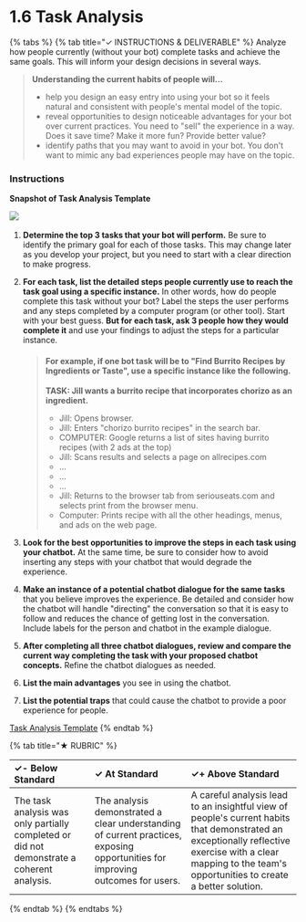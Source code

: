 # 1.6 Task Analysis

{% tabs %}
{% tab title="✓  INSTRUCTIONS & DELIVERABLE" %}
Analyze how people currently \(without your bot\) complete tasks and achieve the same goals. This will inform your design decisions in several ways.

> **Understanding the current habits of people will...**
>
> * help you design an easy entry into using your bot so it feels natural and consistent with people's mental model of the topic.
> * reveal opportunities to design noticeable advantages for your bot over current practices. You need to "sell" the experience in a way. Does it save time? Make it more fun? Provide better value?
> * identify paths that you may want to avoid in your bot. You don't want to mimic any bad experiences people may have on the topic.

### Instructions <a id="instructions"></a>

**Snapshot of Task Analysis Template**

​[​![](https://firebasestorage.googleapis.com/v0/b/gitbook-28427.appspot.com/o/assets%2F-LDgX-RTtKURHgYPPyIe%2F-LDgX4Sms1-F0d6yrzJZ%2F-LDgX5NTILowV4TYAWWK%2FtaskAnalysis.png?generation=1527608011559181&alt=media)​](https://docs.google.com/document/d/1FIdVp7UxEGEd2Gcs5KjhGjz0N-5To9Z_uucIxGXua1U/edit?usp=sharing)​

1. **Determine the top 3 tasks that your bot will perform.** Be sure to identify the primary goal for each of those tasks. This may change later as you develop your project, but you need to start with a clear direction to make progress.
2. **For each task, list the detailed steps people currently use to reach the task goal using a specific instance.** In other words, how do people complete this task without your bot? Label the steps the user performs and any steps completed by a computer program \(or other tool\). Start with your best guess. **But for each task, ask 3 people how they would complete it** and use your findings to adjust the steps for a particular instance.

   > #### For example, if one bot task will be to "Find Burrito Recipes by Ingredients or Taste", use a specific instance like the following. <a id="for-example-if-one-bot-task-will-be-to-find-burrito-recipes-by-ingredients-or-taste-use-a-specific-instance-like-the-following"></a>
   >
   > **TASK: Jill wants a burrito recipe that incorporates chorizo as an ingredient.**
   >
   > * Jill: Opens browser.
   > * Jill: Enters "chorizo burrito recipes" in the search bar.
   > * COMPUTER: Google returns a list of sites having burrito recipes \(with 2 ads at the top\)
   > * Jill: Scans results and selects a page on allrecipes.com
   > * ...
   > * ...
   > * ...
   > * Jill: Returns to the browser tab from seriouseats.com and selects print from the browser menu.
   > * Computer: Prints recipe with all the other headings, menus, and ads on the web page.

3. **Look for the best opportunities to improve the steps in each task using your chatbot.** At the same time, be sure to consider how to avoid inserting any steps with your chatbot that would degrade the experience.
4. **Make an instance of a potential chatbot dialogue for the same tasks** that you believe improves the experience. Be detailed and consider how the chatbot will handle "directing" the conversation so that it is easy to follow and reduces the chance of getting lost in the conversation. Include labels for the person and chatbot in the example dialogue.
5. **After completing all three chatbot dialogues, review and compare the current way completing the task with your proposed chatbot concepts.** Refine the chatbot dialogues as needed.
6. **List the main advantages** you see in using the chatbot.
7. **List the potential traps** that could cause the chatbot to provide a poor experience for people.

​[Task Analysis Template](https://docs.google.com/document/d/1FIdVp7UxEGEd2Gcs5KjhGjz0N-5To9Z_uucIxGXua1U/edit?usp=sharing)​
{% endtab %}

{% tab title="★  RUBRIC" %}


| ✓-  Below Standard | ✓  At Standard | ✓+  Above Standard |
| :--- | :--- | :--- |
| The task analysis was only partially completed or did not demonstrate a coherent analysis. | The analysis demonstrated a clear understanding of current practices, exposing opportunities for improving outcomes for users. | A careful analysis lead to an insightful view of people's current habits that demonstrated an exceptionally reflective exercise with a clear mapping to the team's opportunities to create a better solution. |
{% endtab %}
{% endtabs %}

